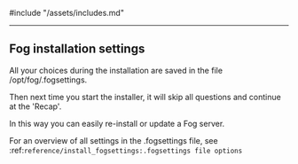 #include "/assets/includes.md"
<!-- .. include:: /asseincludes.rst -->

-------------------------
Fog installation settings
-------------------------

All your choices during the installation are saved in the file /opt/fog/.fogsettings.

Then next time you start the installer, it will skip all questions and continue at the 'Recap'.

In this way you can easily re-install or update a Fog server.

For an overview of all settings in the .fogsettings file, see :ref:`reference/install_fogsettings:.fogsettings file options`